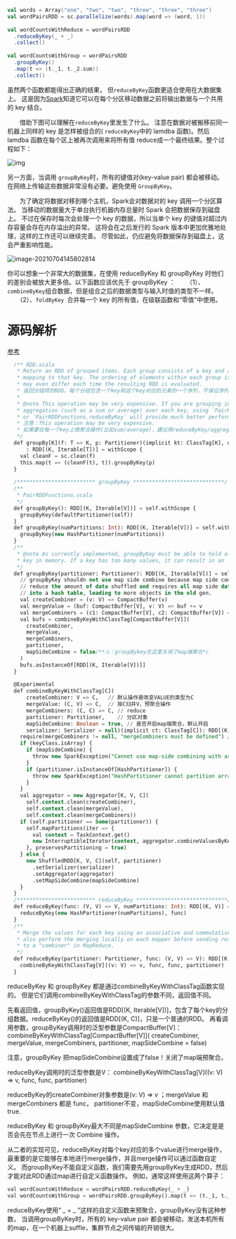```scala
val words = Array("one", "two", "two", "three", "three", "three")
val wordPairsRDD = sc.parallelize(words).map(word => (word, 1))
 
val wordCountsWithReduce = wordPairsRDD
  .reduceByKey(_ + _)
  .collect()
 
val wordCountsWithGroup = wordPairsRDD
  .groupByKey()
  .map(t => (t._1, t._2.sum))
  .collect()
```

虽然两个函数都能得出正确的结果， 但`reduceByKey`函数更适合使用在大数据集上。 这是因为[Spark](https://www.iteblog.com/archives/tag/spark/)知道它可以在每个分区移动数据之前将输出数据与一个共用的 key 结合。

　　借助下图可以理解在`reduceByKey`里发生了什么。 注意在数据对被搬移前同一机器上同样的 key 是怎样被组合的( `reduceByKey`中的 lamdba 函数)。然后 lamdba 函数在每个区上被再次调用来将所有值 reduce成一个最终结果。整个过程如下：

![img](https://gitee.com/luckywind/PigGo/raw/master/image/623d1124d6954fb4041a6913458a2892.png)

另一方面，当调用 `groupByKey`时，所有的键值对(key-value pair) 都会被移动。在网络上传输这些数据非常没有必要。避免使用 `GroupByKey`。

　　为了确定将数据对移到哪个主机，Spark会对数据对的 key 调用一个分区算法。 当移动的数据量大于单台执行机器内存总量时 Spark 会把数据保存到磁盘上。 不过在保存时每次会处理一个 key 的数据，所以当单个 key 的键值对超过内存容量会存在内存溢出的异常。 这将会在之后发行的 Spark 版本中更加优雅地处理，这样的工作还可以继续完善。 尽管如此，仍应避免将数据保存到磁盘上，这会严重影响性能。

![image-20210704145802814](https://gitee.com/luckywind/PigGo/raw/master/image/image-20210704145802814.png)

你可以想象一个非常大的数据集，在使用 reduceByKey 和 groupByKey 时他们的差别会被放大更多倍。以下函数应该优先于 groupByKey ：
　　（1）、`combineByKey`组合数据，但是组合之后的数据类型与输入时值的类型不一样。
　　（2）、`foldByKey `合并每一个 key 的所有值，在级联函数和“零值”中使用。

# 源码解析

[参考](https://blog.51cto.com/u_15278282/2931980)

```sql
  /** RDD.scala
   * Return an RDD of grouped items. Each group consists of a key and a sequence of elements
   * mapping to that key. The ordering of elements within each group is not guaranteed, and
   * may even differ each time the resulting RDD is evaluated.
   * 返回分组项的RDD，每个分组包含一个key和这个key对应的元素的一个序列，不保证序列的顺序。
   *
   * @note This operation may be very expensive. If you are grouping in order to perform an
   * aggregation (such as a sum or average) over each key, using `PairRDDFunctions.aggregateByKey`
   * or `PairRDDFunctions.reduceByKey` will provide much better performance.
   * 注意：This operation may be very expensive.
   * 如果要在每一个key上做聚合操作(比如sum/average)，建议用reduceByKey/aggregateByKey来获得更好的性能。
   */
  def groupBy[K](f: T => K, p: Partitioner)(implicit kt: ClassTag[K], ord: Ordering[K] = null)
      : RDD[(K, Iterable[T])] = withScope {
    val cleanF = sc.clean(f)
    this.map(t => (cleanF(t), t)).groupByKey(p)
  }
  
  /************************* groupByKey *****************************/
  /**
   * PairRDDFunctions.scala
   */
  def groupByKey(): RDD[(K, Iterable[V])] = self.withScope {
    groupByKey(defaultPartitioner(self))
  }
  def groupByKey(numPartitions: Int): RDD[(K, Iterable[V])] = self.withScope {
    groupByKey(new HashPartitioner(numPartitions))
  }
  /**
   * @note As currently implemented, groupByKey must be able to hold all the key-value pairs for any
   * key in memory. If a key has too many values, it can result in an `OutOfMemoryError`.
   */
  def groupByKey(partitioner: Partitioner): RDD[(K, Iterable[V])] = self.withScope {
    // groupByKey shouldn not use map side combine because map side combine does not
    // reduce the amount of data shuffled and requires all map side data be inserted
    // into a hash table, leading to more objects in the old gen.
    val createCombiner = (v: V) => CompactBuffer(v)
    val mergeValue = (buf: CompactBuffer[V], v: V) => buf += v
    val mergeCombiners = (c1: CompactBuffer[V], c2: CompactBuffer[V]) => c1 ++= c2
    val bufs = combineByKeyWithClassTag[CompactBuffer[V]](
      createCombiner,
      mergeValue, 
      mergeCombiners,
      partitioner, 
      mapSideCombine = false/**⚠️：groupBykey在这里关闭了map端聚合*/
    )
    bufs.asInstanceOf[RDD[(K, Iterable[V])]]
  }
  
  @Experimental
  def combineByKeyWithClassTag[C](
      createCombiner: V => C,   // 默认操作是改变VALUE的类型为C
      mergeValue: (C, V) => C,  // 按C归并V，预聚合操作
      mergeCombiners: (C, C) => C, // reduce
      partitioner: Partitioner,    // 分区对象
      mapSideCombine: Boolean = true, // 是否开启map端聚合，默认开启
      serializer: Serializer = null)(implicit ct: ClassTag[C]): RDD[(K, C)] = self.withScope {
    require(mergeCombiners != null, "mergeCombiners must be defined") // required as of Spark 0.9.0
    if (keyClass.isArray) {
      if (mapSideCombine) {
        throw new SparkException("Cannot use map-side combining with array keys.")
      }
      if (partitioner.isInstanceOf[HashPartitioner]) {
        throw new SparkException("HashPartitioner cannot partition array keys.")
      }
    }
    val aggregator = new Aggregator[K, V, C](
      self.context.clean(createCombiner),
      self.context.clean(mergeValue),
      self.context.clean(mergeCombiners))
    if (self.partitioner == Some(partitioner)) {
      self.mapPartitions(iter => {
        val context = TaskContext.get()
        new InterruptibleIterator(context, aggregator.combineValuesByKey(iter, context))
      }, preservesPartitioning = true)
    } else {
      new ShuffledRDD[K, V, C](self, partitioner)
        .setSerializer(serializer)
        .setAggregator(aggregator)
        .setMapSideCombine(mapSideCombine)
    }
  }
  /************************* reduceByKey *****************************/
  def reduceByKey(func: (V, V) => V, numPartitions: Int): RDD[(K, V)] = self.withScope {
    reduceByKey(new HashPartitioner(numPartitions), func)
  }
  /**
   * Merge the values for each key using an associative and commutative reduce function. This will
   * also perform the merging locally on each mapper before sending results to a reducer, similarly
   * to a "combiner" in MapReduce.
   */
  def reduceByKey(partitioner: Partitioner, func: (V, V) => V): RDD[(K, V)] = self.withScope {
    combineByKeyWithClassTag[V]((v: V) => v, func, func, partitioner)
  }
```



reduceByKey 和 groupByKey 都是通过combineByKeyWithClassTag函数实现的。
但是它们调用combineByKeyWithClassTag的参数不同，返回值不同。

先看返回值，groupByKey()返回值是RDD[(K, Iterable[V])]，包含了每个key的分组数据。reduceByKey()的返回值是RDD[(K, C)]，只是一个普通的RDD。
再看调用参数，groupByKey调用时的泛型参数是CompactBuffer[V]：
combineByKeyWithClassTag[CompactBuffer[V]](
      createCombiner, mergeValue, mergeCombiners, partitioner, mapSideCombine = false)

注意，groupByKey 把mapSideCombine设置成了false！关闭了map端预聚合。

reduceByKey调用时的泛型参数是V：
combineByKeyWithClassTag[V]((v: V) => v, func, func, partitioner)

reduceByKey的createCombiner对象参数是(v: V) => v ；mergeValue 和 mergeCombiners 都是 func，
partitioner不变，mapSideCombine使用默认值 true.

reduceByKey 和 groupByKey最大不同是mapSideCombine 参数，它决定是是否会先在节点上进行一次 Combine 操作。

从二者的实现可见，reduceByKey对每个key对应的多个value进行merge操作，最重要的是它能够在本地进行merge操作，并且merge操作可以通过函数自定义。
而groupByKey不能自定义函数，我们需要先用groupByKey生成RDD，然后才能对此RDD通过map进行自定义函数操作。
例如，通常这样使用这两个算子：

```sql
val wordCountsWithReduce = wordPairsRDD.reduceByKey(_ + _)
val wordCountsWithGroup = wordPairsRDD.groupByKey().map(t => (t._1, t._2.sum))
```

reduceByKey使用“ _ + _ ”这样的自定义函数来预聚合，groupByKey没有这种参数，
当调用groupByKey时，所有的 key-value pair 都会被移动，发送本机所有的map，在一个机器上suffle，集群节点之间传输的开销很大。


